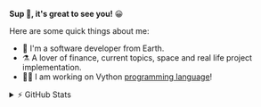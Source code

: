 **Sup 👋, it's great to see you!** 😀

Here are some quick things about me:

- 🔭 I'm a software developer from Earth.
- ⚗️ A lover of finance, current topics, space and real life project implementation.
- 👨‍💻 I am working on Vython [programming language](https://github.com/cvython/Vython)!


<details>
  <summary>⚡ GitHub Stats</summary>

  ![Github stats](https://github-readme-stats.vercel.app/api?username=autotradeco&show_icons=true&count_private=true&theme=vision-friendly-dark&icon_color=ffd95b)
 
  [![Top Langs](https://github-readme-stats.vercel.app/api/top-langs/?username=autotradeco&hide=html&theme=vision-friendly-dark&icon_color=ffd95b)](https://github.com/twopirllc/github-readme-stats)
  
  ![Streak](https://github-readme-streak-stats.herokuapp.com/?user=autotradeco&hide=html&theme=vision-friendly-dark&icon_color=ffd95b)
  
  
</details>


